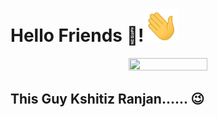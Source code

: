 # Hello Friends 👋!<img src="https://raw.githubusercontent.com/ABSphreak/ABSphreak/master/gifs/Hi.gif" width="55px">
<p align="center">
     <a href="https://cristianmarint.github.io/DEPORCO/"><img src="https://www.google.com/url?sa=i&url=https%3A%2F%2Fgifer.com%2Fen%2FT3vm&psig=AOvVaw2OrwhVqNJ65yH_Rml36xxG&ust=1633246969815000&source=images&cd=vfe&ved=0CAsQjRxqFwoTCKD_j6Odq_MCFQAAAAAdAAAAABAD" width="50%" height="10%" ></a>
 </p>


## This Guy Kshitiz Ranjan...... :wink:

<!--
**kshitizranjan15/kshitizranjan15** is a ✨ _special_ ✨ repository because its `README.md` (this file) appears on your GitHub profile.

Here are some ideas to get you started:

- 🔭 I’m currently working on ...
- 🌱 I’m currently learning ...
- 👯 I’m looking to collaborate on ...
- 🤔 I’m looking for help with ...
- 💬 Ask me about ...
- 📫 How to reach me: ...
- 😄 Pronouns: ...
- ⚡ Fun fact: ...
-->
